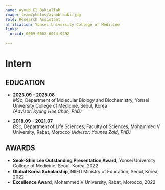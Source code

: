 ```yaml
---
name: Ayoub El Bakiallah
image: team/photos/ayoub-baki.jpg
role: Research Assistant
affiliation: Yonsei University College of Medicine
links:
  orcid: 0009-0002-6024-9492

---
```


# Intern

## EDUCATION
- **2023.09 – 2025.08**  
  *MSc*, Department of Molecular Biology and Biochemistry, Yonsei University College of Medicine, Seoul, Korea  
  *(Advisor: Kyung Hee Chun, PhD)*

- **2018.09 – 2021.07**  
  *BSc*, Department of Life Sciences, Faculty of Sciences, Mohammed V University, Rabat, Morocco
  *(Advisor: Younes Zaid, PhD)*

## AWARDS
- **Seok-Shin Lee Outstanding Presentation Award**, Yonsei University College of Medicine, Seoul, Korea, 2022
- **Global Korea Scholarship**,  NIIED Ministry of Education, Seoul, Korea, 2022
- **Excellence Award**, Mohammed V University, Rabat, Morocco, 2022
